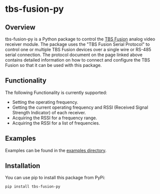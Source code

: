 
tbs-fusion-py
=============

Overview
--------

tbs-fusion-py is a Python package to control the [TBS Fusion](https://www.team-blacksheep.com/products/prod:tbs_fusion)
analog video receiver module. The package uses the "TBS Fusion Serial Protocol" to control one or multiple
TBS Fusion devices over a single wire or RS-485 serial connection. The protocol document on the page
linked above contains detailed information on how to connect and configure the TBS Fusion so that
it can be used with this package.

Functionality
-------------

The following Functionality is currently supported:

- Setting the operating frequency.
- Getting the current operating frequency and RSSI (Received Signal Strength Indicator) of each receiver.
- Acquiring the RSSI for a frequency range.
- Acquiring the RSSI for a list of frequencies.

Examples
--------

Examples can be found in the [examples directory](https://github.com/BrainFPV/tbs-fusion-py/blob/master/examples).

Installation
------------

You can use pip to install this package from PyPi:

    pip install tbs-fusion-py
